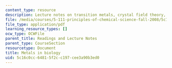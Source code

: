 ```yaml
---
content_type: resource
description: Lecture notes on transition metals, crystal field theory, and magnetism.
file: /media/courses/5-111-principles-of-chemical-science-fall-2008/5c16c0cc64815f2cc197cee3a90b3ed0_lecnotes29.pdf
file_type: application/pdf
learning_resource_types: []
ocw_type: OCWFile
parent_title: Readings and Lecture Notes
parent_type: CourseSection
resourcetype: Document
title: Metals in biology
uid: 5c16c0cc-6481-5f2c-c197-cee3a90b3ed0
---
```

